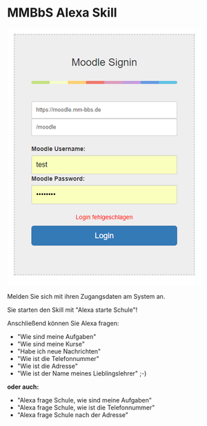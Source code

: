 # MMBbS Alexa Skill
<img src="login.PNG">

Melden Sie sich mit ihren Zugangsdaten am System an.

Sie starten den Skill mit "Alexa starte Schule"!

Anschließend können Sie Alexa fragen:
- "Wie sind meine Aufgaben"
- "Wie sind meine Kurse"
- "Habe ich neue Nachrichten"
- "Wie ist die Telefonnummer"
- "Wie ist die Adresse"
- "Wie ist der Name meines Lieblingslehrer" ;-)

**oder auch:**
- "Alexa frage Schule, wie sind meine Aufgaben"
- "Alexa frage Schule, wie ist die Telefonnummer"
- "Alexa frage Schule nach der Adresse"

